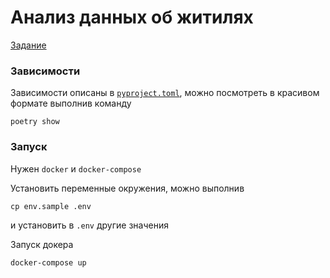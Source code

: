 # Анализ данных об житилях

[Задание](https://docviewer.yandex.ru/view/416117315/?*=K3i8NwnRdZXzGfsbhfQVy199ril7InVybCI6InlhLWRpc2stcHVibGljOi8vOHhSS3l5bXZVL0VsUGJCY3k1M3V1T043VEQzSEdrRU1TbGtEN0pXRWFweVFybTNadjhwVTRNMWJHL3RDRzlMSnEvSjZicG1SeU9Kb25UM1ZvWG5EYWc9PSIsInRpdGxlIjoiVEFTSy5wZGYiLCJub2lmcmFtZSI6ZmFsc2UsInVpZCI6IjQxNjExNzMxNSIsInRzIjoxNTY1MTYxMTIxMzE5LCJ5dSI6Ijg0MTA5NTMxMzE1NjQ2NjYxMTcifQ%3D%3D&nosw=1)

### Зависимости
Зависимости описаны в [`pyproject.toml`](web/pyproject.toml), можно посмотреть в красивом формате выполнив команду 
```
poetry show
```

### Запуск
Нужен `docker` и `docker-compose`

Установить переменные окружения, можно выполнив
```
cp env.sample .env
```
и установить в `.env` другие значения


Запуск докера 
```
docker-compose up
```